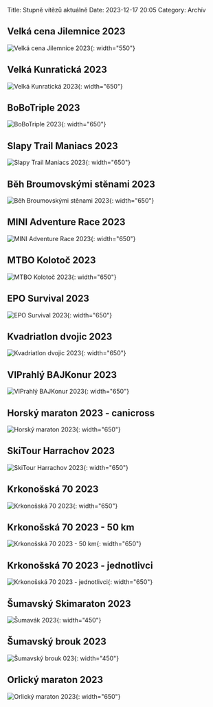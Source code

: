 Title: Stupně vítězů aktuálně
Date: 2023-12-17 20:05
Category: Archív

Velká cena Jilemnice 2023
-------------------------

![Velká cena Jilemnice 2023]({static}/static/archiv/stupne-vitezu-aktualne/velka-cena-jilemnice-2023.jpg){: width="550"}

Velká Kunratická 2023
---------------------

![Velká Kunratická 2023]({static}/static/archiv/stupne-vitezu-aktualne/velka-kunraticka-2023.jpg){: width="650"}

BoBoTriple 2023
---------------

![BoBoTriple 2023]({static}/static/archiv/stupne-vitezu-aktualne/bobotriple-2023.jpg){: width="650"}

Slapy Trail Maniacs 2023
------------------------

![Slapy Trail Maniacs 2023]({static}/static/archiv/stupne-vitezu-aktualne/slapy-trail-maniacs-2023.jpg){: width="650"}

Běh Broumovskými stěnami 2023
-----------------------------

![Běh Broumovskými stěnami 2023]({static}/static/archiv/stupne-vitezu-aktualne/beh-broumovskymi-stenami-2023.jpg){: width="650"}

MINI Adventure Race 2023
------------------------

![MINI Adventure Race 2023]({static}/static/archiv/stupne-vitezu-aktualne/mini-adventure-race-2023.jpg){: width="650"}

MTBO Kolotoč 2023
-----------------

![MTBO Kolotoč 2023]({static}/static/archiv/stupne-vitezu-aktualne/mtbo-kolotoc-2023.jpg){: width="650"}

EPO Survival 2023
-----------------

![EPO Survival 2023]({static}/static/archiv/stupne-vitezu-aktualne/epo-survival-2023.jpg){: width="650"}

Kvadriatlon dvojic 2023
-----------------------

![Kvadriatlon dvojic 2023]({static}/static/archiv/stupne-vitezu-aktualne/kvadriatlon-dvojic-2023.jpg){: width="650"}

VIPrahlý BAJKonur 2023
----------------------

![VIPrahlý BAJKonur 2023]({static}/static/archiv/stupne-vitezu-aktualne/viprahly-bajkonur-2023.jpg){: width="650"}

Horský maraton 2023 - canicross
-------------------------------

![Horský maraton 2023]({static}/static/archiv/stupne-vitezu-aktualne/horsky-maraton-2023.jpg){: width="650"}

SkiTour Harrachov 2023
----------------------

![SkiTour Harrachov 2023]({static}/static/archiv/stupne-vitezu-aktualne/ski-tour-harrachov-2023.jpg){: width="650"}

Krkonošská 70 2023
------------------

![Krkonošská 70 2023]({static}/static/archiv/stupne-vitezu-aktualne/krkonosska-70-2023.jpg){: width="650"}

Krkonošská 70 2023 - 50 km
--------------------------

![Krkonošská 70 2023 - 50 km]({static}/static/archiv/stupne-vitezu-aktualne/krkonosska-70-2023-50-km.jpg){: width="650"}

Krkonošská 70 2023 - jednotlivci
--------------------------------

![Krkonošská 70 2023 - jednotlivci]({static}/static/archiv/stupne-vitezu-aktualne/krkonosska-70-2023-jednotlivci.jpg){: width="650"}

Šumavský Skimaraton 2023
------------------------

![Šumavák 2023]({static}/static/archiv/stupne-vitezu-aktualne/sumavak-2023.jpg){: width="450"}

Šumavský brouk 2023
-------------------

![Šumavský brouk 023]({static}/static/archiv/stupne-vitezu-aktualne/sumavsky-brouk-2023.jpg){: width="450"}

Orlický maraton 2023
--------------------

![Orlický maraton 2023]({static}/static/archiv/stupne-vitezu-aktualne/orlicky-maraton-2023.jpg){: width="650"}
